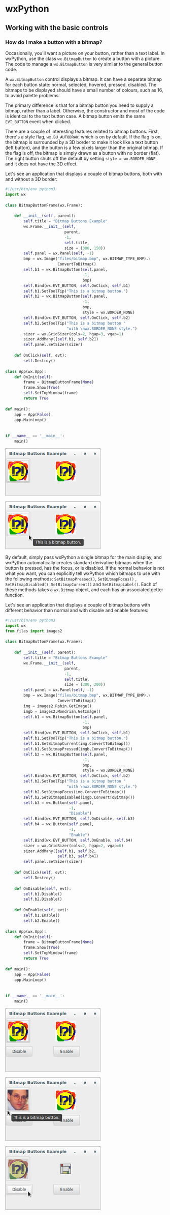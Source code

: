 # wxPython

## Working with the basic controls

### How do I make a button with a bitmap?

Occasionally, you'll want a picture on your button, rather than a text 
label. In wxPython, use the class `wx.BitmapButton` to create a button 
with a picture. The code to manage a `wx.BitmapButton` is very similar 
to the general button code.

A `wx.BitmapButton` control displays a bitmap. It can have a separate 
bitmap for each button state: normal, selected, hovered, pressed, 
disabled. The bitmaps to be displayed should have a small number of 
colours, such as 16, to avoid palette problems. 

The primary difference is that for a bitmap button you need to supply a 
bitmap, rather than a label. Otherwise, the constructor and most of the 
code is identical to the text button case. A bitmap button emits the 
same `EVT_BUTTON` event when clicked.

There are a couple of interesting features related to bitmap buttons. 
First, there's a style flag, `wx.BU_AUTODRAW`, which is on by default. 
If the flag is on, the bitmap is surrounded by a 3D border to make it 
look like a text button (left button), and the button is a few pixels 
larger than the original bitmap. If the flag is off, the bitmap is 
simply drawn as a button with no border (flat). The right button shuts 
off the default by setting `style = wx.BORDER_NONE`, and it does not 
have the 3D effect.

Let's see an application that displays a couple of bitmap buttons, both 
with and without a 3D border:

```python
#!/usr/bin/env python3
import wx

class BitmapButtonFrame(wx.Frame):

    def __init__(self, parent):
        self.title = "Bitmap Buttons Example"
        wx.Frame.__init__(self, 
                          parent, 
                          -1, 
                          self.title, 
                          size = (300, 150))
        self.panel = wx.Panel(self, -1)
        bmp = wx.Image("files/bitmap.bmp", wx.BITMAP_TYPE_BMP).\
                       ConvertToBitmap()
        self.b1 = wx.BitmapButton(self.panel, 
                                  -1, 
                                  bmp)
        self.Bind(wx.EVT_BUTTON, self.OnClick, self.b1)
        self.b1.SetToolTip("This is a bitmap button.")
        self.b2 = wx.BitmapButton(self.panel, 
                                  -1, 
                                  bmp, 
                                  style = wx.BORDER_NONE)
        self.Bind(wx.EVT_BUTTON, self.OnClick, self.b2)
        self.b2.SetToolTip("This is a bitmap button "
                           "with \nwx.BORDER_NONE style.")
        sizer = wx.GridSizer(cols=2, hgap=3, vgap=1)
        sizer.AddMany([self.b1, self.b2])
        self.panel.SetSizer(sizer)

    def OnClick(self, evt):
        self.Destroy()

class App(wx.App):
    def OnInit(self):
        frame = BitmapButtonFrame(None)
        frame.Show(True)
        self.SetTopWindow(frame)
        return True

def main():
    app = App(False)
    app.MainLoop()


if __name__ == '__main__':
    main()
```

![bitmap-button-img](files/27-wxpython-basic-controls-button-with-bitmap-a.png)

![bitmap-button-img](files/27-wxpython-basic-controls-button-with-bitmap-b.png)

By default, simply pass wxPython a single bitmap for the main display, 
and wxPython automatically creates standard derivative bitmaps when the 
button is pressed, has the focus, or is disabled. If the normal behavior 
is not what you want, you can explicitly tell wxPython which bitmaps to 
use with the following methods: `SetBitmapPressed()`, `SetBitmapFocus()`
, `SetBitmapDisabled()`, `SetBitmapCurrent()` and `SetBitmapLabel()`. 
Each of these methods takes a `wx.Bitmap` object, and each has an 
associated getter function.

Let's see an application that displays a couple of bitmap buttons with 
different behavior than normal and with disable and enable features:

```python
#!/usr/bin/env python3
import wx
from files import images2

class BitmapButtonFrame(wx.Frame):

    def __init__(self, parent):
        self.title = "Bitmap Buttons Example"
        wx.Frame.__init__(self, 
                          parent, 
                          -1, 
                          self.title, 
                          size = (300, 200))
        self.panel = wx.Panel(self, -1)
        bmp = wx.Image("files/bitmap.bmp", wx.BITMAP_TYPE_BMP).\
                       ConvertToBitmap()
        img = images2.Robin.GetImage()
        imgb = images2.Mondrian.GetImage()
        self.b1 = wx.BitmapButton(self.panel, 
                                  -1, 
                                  bmp)
        self.Bind(wx.EVT_BUTTON, self.OnClick, self.b1)
        self.b1.SetToolTip("This is a bitmap button.")
        self.b1.SetBitmapCurrent(img.ConvertToBitmap())
        self.b1.SetBitmapPressed(imgb.ConvertToBitmap())
        self.b2 = wx.BitmapButton(self.panel, 
                                  -1, 
                                  bmp, 
                                  style = wx.BORDER_NONE)
        self.Bind(wx.EVT_BUTTON, self.OnClick, self.b2)
        self.b2.SetToolTip("This is a bitmap button "
                           "with \nwx.BORDER_NONE style.")
        self.b2.SetBitmapFocus(img.ConvertToBitmap())
        self.b2.SetBitmapDisabled(imgb.ConvertToBitmap())
        self.b3 = wx.Button(self.panel, 
                            -1, 
                            "Disable")
        self.Bind(wx.EVT_BUTTON, self.OnDisable, self.b3)
        self.b4 = wx.Button(self.panel, 
                            -1, 
                            "Enable")
        self.Bind(wx.EVT_BUTTON, self.OnEnable, self.b4)
        sizer = wx.GridSizer(cols=2, hgap=2, vgap=6)
        sizer.AddMany([self.b1, self.b2, 
                       self.b3, self.b4])
        self.panel.SetSizer(sizer)

    def OnClick(self, evt):
        self.Destroy()

    def OnDisable(self, evt):
        self.b1.Disable()
        self.b2.Disable()

    def OnEnable(self, evt):
        self.b1.Enable()
        self.b2.Enable()

class App(wx.App):
    def OnInit(self):
        frame = BitmapButtonFrame(None)
        frame.Show(True)
        self.SetTopWindow(frame)
        return True

def main():
    app = App(False)
    app.MainLoop()


if __name__ == '__main__':
    main()
```

![bitmap-button-img](files/27-wxpython-basic-controls-button-with-bitmap-c.png)

![bitmap-button-img](files/27-wxpython-basic-controls-button-with-bitmap-d.png)

![bitmap-button-img](files/27-wxpython-basic-controls-button-with-bitmap-e.png)

